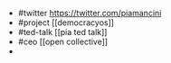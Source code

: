- #twitter https://twitter.com/piamancini
- #project [[democracyos]]
- #ted-talk [[pia ted talk]]
- #ceo [[open collective]]
-